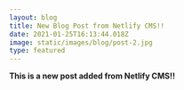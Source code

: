 ```yaml
---
layout: blog
title: New Blog Post from Netlify CMS!!
date: 2021-01-25T16:13:44.018Z
image: static/images/blog/post-2.jpg
type: featured
---
```

**This is a new post added from Netlify CMS!!**